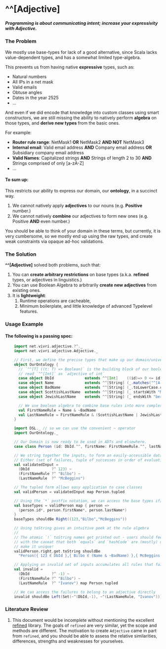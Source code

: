 # ^^[Adjective]

##### Programming is about communicating intent; increase your expressivity with Adjective.

### The Problem

We mostly use base-types for lack of a good alternative, since Scala lacks value-dependent types, and has a somewhat 
limited type-algebra.

This prevents us from having native __expressive__ types, such as:

- Natural numbers
- All IPs in a net mask 
- Valid emails
- Obtuse angles
- Dates in the year 2525
- ...

And even if we did encode that knowledge into custom classes using smart constructors, we are still missing the ability 
to natively perform __algebra__ on those types, and __derive new types__ from the basic ones.

For example:

- __Router rule range__: NetMask1 __OR__ NetMask2 __AND NOT__ NetMask3
- __Internal email__: Valid email address __AND__ Company email address __OR__ Subsidiary company email address 
- __Valid Names__: Capitalized strings __AND__ Strings of length 2 to 30 __AND__ Strings comprised of only [a-zA-Z]
- ...

#### To sum up:
This restricts our ability to express our domain, our __ontology__, in a succinct way.

1) We cannot natively apply __adjectives__ to our nouns (e.g. __Positive__ number.)
1) We cannot natively __combine__ our adjectives to form new ones (e.g. Positive __AND__ even number.)

You should be able to think of your domain in these terms, but currently, it is very cumbersome, so we mostly end up
using the raw types, and create weak constraints via opaque ad-hoc validations.

### The Solution

__^^[Adjective]__ solved both problems, such that:

1) You can __create arbitrary restrictions__ on base types (a.k.a. __refined__ types, or adjectives in linguistics.)
1) You can use Boolean Algebra to arbitrarily __create new adjectives__ from existing ones.
1) It is __lightweight__:
    1) Runtime operations are cacheable, 
    1) Minimum boilerplate, and little knowledge of advanced Typelevel features.

### Usage Example

#### The following is a passing spec:

```scala
    import net.vivri.adjective.?^._
    import net.vivri.adjective.Adjective._

    // First, we define the precise types that make up our domain/universe/ontology
    object OurOntology {
      // `^^[T] ((t: T) => Boolean)` is the building block of our boolean type algebra
      // read `^^[Int]` as `adjective of int`
      case object DbId              extends ^^[Int]    ((id)=> 0 <= id && id < 2000000)
      case object Name              extends ^^[String] (_.matches("^[A-Z][a-zA-Z]{1,31}$"))
      case object BadName           extends ^^[String] (_.toLowerCase.contains("badword"))
      case object ScottishLastName  extends ^^[String] (_ startsWith "Mc")
      case object JewishLastName    extends ^^[String] (_ endsWith "berg")

      // We use boolean algebra to combine base rules into more complex rules
      val FirstNameRule = Name & ~BadName
      val LastNameRule = FirstNameRule & (ScottishLastName | JewishLastName)
    }

    import DSL._ // so we can use the convenient ~ operator
    import OurOntology._

    // Our Domain is now ready to be used in ADTs and elsewhere.
    case class Person (id: DbId.^^, firstName: FirstNameRule.^^, lastName: LastNameRule.^^)

    // We string together the inputs, to form an easily-accessible data structure:
    // Either (set of failures, tuple of successes in order of evaluation)
    val validatedInput =
      (DbId          ?^ 123) ~
      (FirstNameRule ?^ "Bilbo") ~
      (LastNameRule  ?^ "McBeggins")

    // The tupled form allows easy application to case classes
    val validPerson = validatedInput map Person.tupled

    // Using the `*` postfix notation, we can access the base types if/when we wish
    val baseTypes = validPerson map { person =>
      (person.id*, person.firstName*, person.lastName*)
    }
    baseTypes shouldBe Right((123,"Bilbo","McBeggins"))

    // Using toString gives an intuitive peek at the rule algebra
    //
    // The atomic `!` toString names get printed out - users should feel free to override `toString` for better ,
    // with the caveat that both `equals` and `hashCode` are (mostly) delegated to the `toString` implementation - so
    // make it unique!
    validPerson.right.get.toString shouldBe
      "Person({ 123 ∈ DbId },{ Bilbo ∈ (Name & ~BadName) },{ McBeggins ∈ ((Name & ~BadName) & (ScottishLastName | JewishLastName)) })"

    // Applying an invalid set of inputs accumulates all rules that failed
    val invalid =
      (DbId          ?^ -1) ~
      (FirstNameRule ?^ "Bilbo") ~
      (LastNameRule  ?^ "Ivanov") map Person.tupled

    // We can access the failures to belong to an adjective directly
    invalid shouldBe Left(Set(~^(DbId,-1), ~^(LastNameRule, "Ivanov")))
```

### Literature Review

1) This document would be incomplete without mentioning the excellent [refined](https://github.com/fthomas/refined)
library. The goals of `refined` are very similar, yet the scope and methods are different. The motivation to create
`Adjective` came in part from `refined`, and you should be able to assess the relative similarities, differences, strengths
and weaknesses for yourselves.